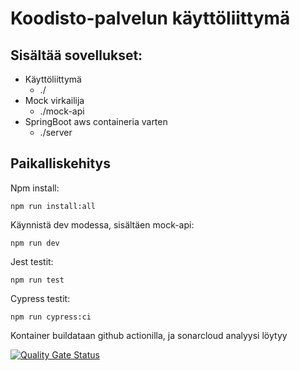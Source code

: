 # Koodisto-palvelun käyttöliittymä

## Sisältää sovellukset:

-   Käyttöliittymä
    -   ./
-   Mock virkailija
    -   ./mock-api
-   SpringBoot aws containeria varten
    -   ./server

## Paikalliskehitys

Npm install:

`npm run install:all`

Käynnistä dev modessa, sisältäen mock-api:

`npm run dev`

Jest testit:

`npm run test `

Cypress testit:

`npm run cypress:ci`

Kontainer buildataan github actionilla, ja sonarcloud analyysi löytyy

[![Quality Gate Status](https://sonarcloud.io/api/project_badges/measure?project=Opetushallitus_koodisto-app&metric=alert_status)](https://sonarcloud.io/summary/new_code?id=Opetushallitus_koodisto-app)
